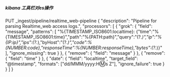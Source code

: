 ##### kibana 工具栏对es操作
PUT _ingest/pipeline/realtime_web-pipeline
{
    "description": "Pipeline for parsing Realtime_web access logs.",
    "processors": [
        {
            "grok": {
                "field": "message",
                "patterns": [
                    "%{TIMESTAMP_ISO8601:localtime}: {\"time\":\"%{TIMESTAMP_ISO8601:time}\",\"path\":\"%{PATH:path}\",\"query\":\"(?<query>.*)\",\"ip\":\"%{IP:ip}\",\"ips\":(?<ips>.*),\"byHost\":\"(?<byHost>.*)\",\"code\":%{NUMBER:code},\"responseTime\":%{NUMBER:responseTime},\"bytes\":(?<bytes>.*)}"
                ],
                "ignore_missing": true
            }
        },
        {
            "remove": {
                "field": "message"
            }
        },
        {
            "remove": {
                "field": "time"
            }
        },
        {
    "date": {
      "field": "localtime",
      "target_field": "@timestamp",
      "formats": ["dd/MMM/yyyy:H:m:s Z"],
        "ignore_failure": true
    }
  }
        ]
       }
